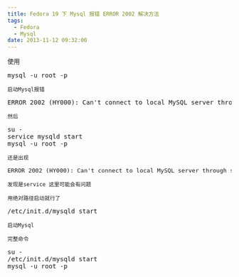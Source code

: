 ```yaml
---
title: Fedora 19 下 Mysql 报错 ERROR 2002 解决方法
tags:
  - Fedora
  - Mysql
date: 2013-11-12 09:32:00
---
```


使用

<pre class="brush:bash">
mysql -u root -p</pre>

	启动Mysql报错

<pre class="brush:bash">
ERROR 2002 (HY000): Can&#39;t connect to local MySQL server through socket &#39;/var/lib/mysql/mysql.sock&#39; (2)
</pre>

	然后

<pre class="brush:bash">
su -
service mysqld start
mysql -u root -p</pre>

	还是出现

<pre class="brush:bash" style="font-size: 13px;">
ERROR 2002 (HY000): Can&#39;t connect to local MySQL server through socket &#39;/var/lib/mysql/mysql.sock&#39; (2)</pre>

	发现是service 这里可能会有问题

	用绝对路径启动就行了

<pre class="brush:bash">
/etc/init.d/mysqld start
</pre>

	启动Mysql

	完整命令

<pre class="brush:bash">
su -
/etc/init.d/mysqld start
mysql -u root -p</pre>

	 